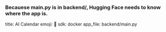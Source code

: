 ### Becauese main.py is in backend/, Hugging Face needs to know where the app is.
title: AI Calendar
emoji: 📅
sdk: docker
app_file: backend/main.py